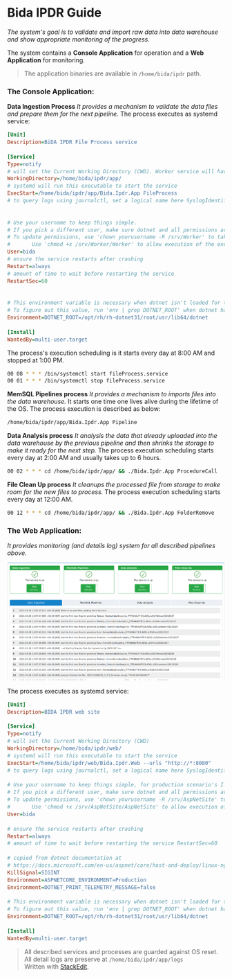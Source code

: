 # Bida IPDR Guide 
*The system's goal is to validate and import raw data into data warehouse and show appropriate monitoring of the progress.*  

The system contains a **Console Application** for operation and a **Web Application** for monitoring.  

> The application binaries are available in `/home/bida/ipdr` path.

### The Console Application:

**Data Ingestion Process**
*It provides a mechanism to validate the data files and prepare them for the next pipeline.*
The process executes as systemd service:
```ini
[Unit]  
Description=BiDA IPDR File Process service  
  
[Service]  
Type=notify  
# will set the Current Working Directory (CWD). Worker service will have issues without this setting  
WorkingDirectory=/home/bida/ipdr/app/  
# systemd will run this executable to start the service  
ExecStart=/home/bida/ipdr/app/Bida.Ipdr.App FileProcess  
# to query logs using journalctl, set a logical name here SyslogIdentifier=fileProcess  
  
  
# Use your username to keep things simple.  
# If you pick a different user, make sure dotnet and all permissions are set correctly to run the app  
# To update permissions, use 'chown yourusername -R /srv/Worker' to take ownership of the folder and files,  
#       Use 'chmod +x /srv/Worker/Worker' to allow execution of the executable file  
User=bida   
# ensure the service restarts after crashing  
Restart=always  
# amount of time to wait before restarting the service  
RestartSec=60  
  
  
# This environment variable is necessary when dotnet isn't loaded for the specified user.  
# To figure out this value, run 'env | grep DOTNET_ROOT' when dotnet has been loaded into your shell.  
Environment=DOTNET_ROOT=/opt/rh/rh-dotnet31/root/usr/lib64/dotnet  
  
[Install]  
WantedBy=multi-user.target
```
The process's execution scheduling is it starts every day at 8:00 AM and stopped at 1:00 PM.
```bash
00 08 * * * /bin/systemctl start fileProcess.service
00 01 * * * /bin/systemctl stop fileProcess.service
 ```

**MemSQL Pipelines process**
*It provides a mechanism to imports files into the data warehouse.*
It starts one time one lives alive during the lifetime of the OS.
The process execution is described as below:
```bash
/home/bida/ipdr/app/Bida.Ipdr.App Pipeline
```
**Data Analysis process**
*It analysis the data that already uploaded into the data warehouse by the previous pipeline and then shrinks the storage to make it ready for the next step.*
The process execution scheduling starts every day at 2:00 AM and usually takes up to 6 hours.
```bash
00 02 * * * cd /home/bida/ipdr/app/ && ./Bida.Ipdr.App ProcedureCall
```
**File Clean Up process**
*It cleanups the processed file from storage to make room for the new files to process.*
The process execution scheduling starts every day at 12:00 AM.
```bash
00 12 * * * cd /home/bida/ipdr/app/ && ./Bida.Ipdr.App FolderRemove
```
### The Web Application:
*It provides monitoring (and details log) system for all described pipelines above.*

![IPDR Monitoring](https://github.com/SorenZ/Bida.IPDR/blob/main/Bida-IPDR.png?raw=true)

The process executes as systemd service:
```ini
[Unit]  
Description=BIDA IPDR web site  
  
[Service]  
Type=notify  
# will set the Current Working Directory (CWD)  
WorkingDirectory=/home/bida/ipdr/web/  
# systemd will run this executable to start the service  
ExecStart=/home/bida/ipdr/web/Bida.Ipdr.Web --urls "http://*:8080"  
# to query logs using journalctl, set a logical name here SyslogIdentifier=ipdrSite  
  
# Use your username to keep things simple, for production scenario's I recommend a dedicated user/group.  
# If you pick a different user, make sure dotnet and all permissions are set correctly to run the app.  
# To update permissions, use 'chown yourusername -R /srv/AspNetSite' to take ownership of the folder and files,  
#       Use 'chmod +x /srv/AspNetSite/AspNetSite' to allow execution of the executable file.  
User=bida  
  
# ensure the service restarts after crashing  
Restart=always  
# amount of time to wait before restarting the service RestartSec=60  
  
# copied from dotnet documentation at  
# https://docs.microsoft.com/en-us/aspnet/core/host-and-deploy/linux-nginx?view=aspnetcore-3.1#code-try-7  
KillSignal=SIGINT  
Environment=ASPNETCORE_ENVIRONMENT=Production  
Environment=DOTNET_PRINT_TELEMETRY_MESSAGE=false  
  
# This environment variable is necessary when dotnet isn't loaded for the specified user.  
# To figure out this value, run 'env | grep DOTNET_ROOT' when dotnet has been loaded into your shell.  
Environment=DOTNET_ROOT=/opt/rh/rh-dotnet31/root/usr/lib64/dotnet  
  
[Install]  
WantedBy=multi-user.target
```

> All described services and processes are guarded against OS reset.  
> All detail logs are preserve at `/home/bida/ipdr/app/logs`   
> Written with [StackEdit](https://stackedit.io/).  

